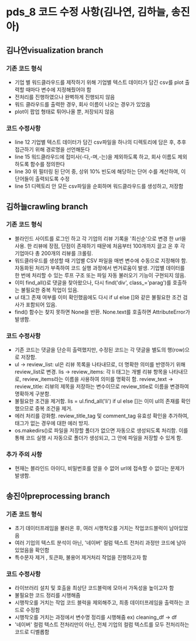 # pds_8 코드 수정 사항(김나연, 김하늘, 송진아)

## 김나연visualization branch
### 기존 코드 형식
- 기업 별 워드클라우드를 제작하기 위해 기업별 텍스트 데이터가 담긴 csv를 plot 출력할 때마다 변수에 지정해줬어야 함
- 전처리를 진행하였으나 완벽하게 진행되지 않음
- 워드 클라우드를 출력한 경우, 회사 이름이 나오는 경우가 있었음
- plot이 팝업 형태로 튀어나올 뿐, 저장되지 않음

### 코드 수정사항
- line 12 기업별 텍스트 데이터가 담긴 csv파일을 하나의 디렉토리에 담은 후, 추후 접근하기 위해 경로명을 선언해둔다
- line 15 워드클라우드에 접미사(-다,-며,-는)을 제외하도록 하고, 회사 이름도 제외하도록 함수를 정의한다
- line 30 위 필터링 된 단어 중, 상위 10% 빈도에 해당하는 단어 수를 계산하여, 이 단어들이 출력되도록 수정
- line 51 디렉토리 안 모든 csv파일을 순회하며 워드클라우드를 생성하고, 저장함
  

## 김하늘crawling branch
### 기존 코드 형식
- 블라인드 사이트를 로그인 하고 각 기업의 리뷰 기록을 '최신순'으로 변경 한 url을 사용. 한 리뷰에 장점, 단점이 존재하기 때문에 처음부터 
  100개까지 끌고 온 후 각 기업마다 총 200개의 리뷰를 크롤링.
- 워드클라우드를 생성할 때 기업별 CSV 파일을 매번 변수에 수동으로 지정해야 함. 자동화된 처리가 부족하여 코드 실행 과정에서 번거로움이 
  발생. 기업별 데이터를 한 번에 처리할 수 있는 루프 구조 또는 파일 자동 불러오기 기능이 구현되지 않음.
- 이미 find_all()로 댓글을 찾아왔으나, 다시 find('div', class_='parag')를 호출하는 불필요한 중복 작업이 있음.
- ul 태그 존재 여부를 이미 확인했음에도 다시 if ul else []와 같은 불필요한 조건 검사가 포함되어 있음.
- find() 함수는 찾지 못하면 None을 반환. None.text를 호출하면 AttributeError가 발생함.
  
### 코드 수정사항
- 기존 코드는 댓글을 단순히 출력했지만, 수정된 코드는 각 댓글을 별도의 행(row)으로 저장함. 
- ul → review_list: ul은 리뷰 목록을 나타내므로, 더 명확한 의미를 반영하기 위해 review_list로 변경.
  lis → review_items: 각 li 태그는 개별 리뷰 항목을 나타내므로, review_items라는 이름을 사용하여 의미를 명확히 함.
  review_text → review_title: 리뷰의 제목을 저장하는 변수이므로 review_title로 이름을 변경하여 명확하게 구분함.
- 불필요한 조건을 제거함. lis = ul.find_all('li') if ul else []는 이미 ul의 존재를 확인했으므로 중복 조건을 제거.
- 에러 처리를 강화함. review_title_tag 및 comment_tag 유효성 확인을 추가하여, 태그가 없는 경우에 대한 에러 방지.
- os.makedirs()로 파일을 저장할 폴더가 없으면 자동으로 생성되도록 처리함. 이를 통해 코드 실행 시 자동으로 폴더가 생성되고, 그 안에 파일을 저장할 수 있게 함.

### 추가 주의 사항
- 현재는 블라인드 아이디, 비밀번호를 얻을 수 없어 url에 접속할 수 없다는 문제가 발생함.


## 송진아preprocessing branch
### 기존 코드 형식
- 초기 데이터프레임을 불러온 후, 여러 시행착오를 거치는 작업코드블럭이 남아있었음
- 여러 기업의 텍스트 분석이 아닌, '네이버' 컬럼 텍스트 전처리 과정만 코드에 남아있었음을 확인함
- 특수문자 제거 , 토큰화, 불용어 제거처리 작업을 진행하고자 함
  
### 코드 수정사항
- 라이브러리 설치 및 호출을 최상단 코드블럭에 모아서 가독성을 높이고자 함
- 불필요한 코드 정리를 시행해줌
- 시행착오를 거치는 작업 코드 블럭을 제외해주고, 최종 데이터프레임을 출력하는 코드로 수정함
- 시행착오를 거치는 과정에서 변수명 정리를 시행해줌 ex) cleaning_df -> df
- '네이버' 컬럼 텍스트 전처리만이 아닌, 전체 기업의 컬럼 텍스트를 모두 전처리하는 코드로 디벨롭함





